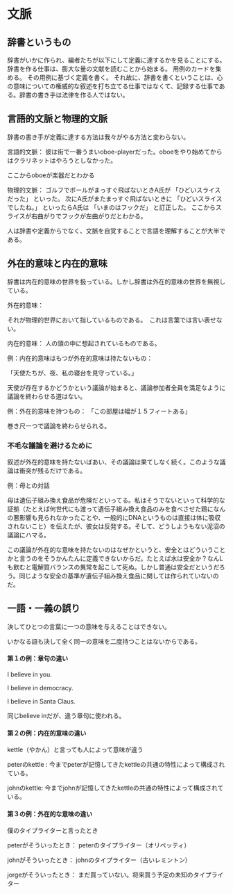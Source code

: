 # 文脈
## 辞書というもの
辞書がいかに作られ、編者たちが以下にして定義に達するかを見ることにする。
辞書を作る仕事は、膨大な量の文献を読むことから始まる。
用例のカードを集める。
その用例に基づく定義を書く。
それ故に、辞書を書くということは、心の意味についての権威的な叙述を打ち立てる仕事ではなくて、記録する仕事である。辞書の書き手は法律を作る人ではない。

## 言語的文脈と物理的文脈

辞書の書き手が定義に達する方法は我々がやる方法と変わらない。

言語的文脈：
彼は街で一番うまいoboe-playerだった。oboeをやり始めてからはクラリネットはやろうとしなかった。

ここからoboeが楽器だとわかる

物理的文脈：
ゴルフでボールがまっすぐ飛ばないときA氏が
「ひどいスライスだった」
といった。
次にA氏がまたまっすぐ飛ばないときに
「ひどいスライスでしたね。」
といったらA氏は
「いまのはフックだ」
と訂正した。
ここからスライスが右曲がりでフックが左曲がりだとわかる。

人は辞書や定義からでなく、文脈を自覚することで言語を理解することが大半である。

## 外在的意味と内在的意味
辞書は内在的意味の世界を扱っている。しかし辞書は外在的意味の世界を無視している。

外在的意味：

それが物理的世界において指しているものである。　これは言葉では言い表せない。

内在的意味：
人の頭の中に想起されているものである。

例：内在的意味はもつが外在的意味は持たないもの：

「天使たちが、夜、私の寝台を見守っている。」

天使が存在するかどうかという議論が始まると、議論参加者全員を満足なように議論を終わらせる道はない。

例：外在的意味を持つもの：
「この部屋は幅が１５フィートある」

巻き尺一つで議論を終わらせられる。

### 不毛な議論を避けるために
叙述が外在的意味を持たないばあい、その議論は果てしなく続く。このような議論は衝突が残るだけである。

例：母との対話

母は遺伝子組み換え食品が危険だといってる。私はそうでないといって科学的な証拠（たとえば何世代にも渡って遺伝子組み換え食品のみを食べさせた鶏になんの悪影響も見られなかったことや、一般的にDNAというものは直接は体に吸収されないこと）を伝えたが、彼女は反発する。そして、どうしようもない泥沼の議論にハマる。

この議論が外在的な意味を持たないのはなぜかというと、安全とはどういうことかと言うのをそうかんたんに定義できないからだ。たとえば水は安全か？なんLも飲むと電解質バランスの異常を起こして死ぬ。しかし普通は安全だというだろう。同じような安全の基準が遺伝子組み換え食品に関しては作られていないのだ。

## 一語・一義の誤り
決してひとつの言葉に一つの意味を与えることはできない。

いかなる語も決して全く同一の意味を二度持つことはないからである。

#### 第１の例：章句の違い

I believe in you.

I believe in democracy.

I believe in Santa Claus.

同じbelieve inだが、違う章句に使われる。

#### 第２の例：内在的意味の違い

kettle（やかん）と言っても人によって意味が違う

peterのkettle :
今までpeterが記憶してきたkettleの共通の特性によって構成されている。

johnのkettle:
今までjohnが記憶してきたkettleの共通の特性によって構成されている。


#### 第３の例：外在的な意味の違い
僕のタイプライターと言ったとき

peterがそういったとき：
peterのタイプライター（オリペッティ）

johnがそういったとき：
johnのタイプライター（古いレミントン）

jorgeがそういったとき：
まだ買っていない。将来買う予定の未知のタイプライター





